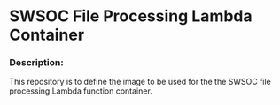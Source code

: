 # SWSOC File Processing Lambda Container

### **Description**:
This repository is to define the image to be used for the the SWSOC file processing Lambda function container. 

